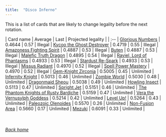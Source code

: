 ```yaml
---
title:  "Disco Inferno"
---
```


This is a list of cards that are likely to change legality before the next rotation.

| Card name | Average | Last | Projected legality |
| :-- |
[Glorious Numbers](https://db.ygoprodeck.com/card/?search=Glorious%20Numbers) | 0.4644 | 0.57 | Illegal |
[Kycoo the Ghost Destroyer](https://db.ygoprodeck.com/card/?search=Kycoo%20the%20Ghost%20Destroyer) | 0.4719 | 0.55 | Illegal |
[Amazoness Fighting Spirit](https://db.ygoprodeck.com/card/?search=Amazoness%20Fighting%20Spirit) | 0.4887 | 0.53 | Illegal |
[Buten](https://db.ygoprodeck.com/card/?search=Buten) | 0.4887 | 0.53 | Illegal |
[Malefic Truth Dragon](https://db.ygoprodeck.com/card/?search=Malefic%20Truth%20Dragon) | 0.4895 | 0.54 | Illegal |
[Raviel, Lord of Phantasms](https://db.ygoprodeck.com/card/?search=Raviel,%20Lord%20of%20Phantasms) | 0.4933 | 0.53 | Illegal |
[Stardust Re-Spark](https://db.ygoprodeck.com/card/?search=Stardust%20Re-Spark) | 0.4933 | 0.53 | Illegal |
[Missus Radiant](https://db.ygoprodeck.com/card/?search=Missus%20Radiant) | 0.4970 | 0.52 | Illegal |
[Spell Power Mastery](https://db.ygoprodeck.com/card/?search=Spell%20Power%20Mastery) | 0.4970 | 0.52 | Illegal |
[Gem-Knight Zirconia](https://db.ygoprodeck.com/card/?search=Gem-Knight%20Zirconia) | 0.5005 | 0.45 | Unlimited |
[Infernity Knight](https://db.ygoprodeck.com/card/?search=Infernity%20Knight) | 0.5013 | 0.46 | Unlimited |
[Zombie World](https://db.ygoprodeck.com/card/?search=Zombie%20World) | 0.5030 | 0.48 | Unlimited |
[Dragonmaid Sheou](https://db.ygoprodeck.com/card/?search=Dragonmaid%20Sheou) | 0.5038 | 0.49 | Unlimited |
[Howling Insect](https://db.ygoprodeck.com/card/?search=Howling%20Insect) | 0.5113 | 0.47 | Unlimited |
[Spright Jet](https://db.ygoprodeck.com/card/?search=Spright%20Jet) | 0.5151 | 0.46 | Unlimited |
[The Phantom Knights of Rusty Bardiche](https://db.ygoprodeck.com/card/?search=The%20Phantom%20Knights%20of%20Rusty%20Bardiche) | 0.5159 | 0.47 | Unlimited |
[Vera the Vernusylph Goddess](https://db.ygoprodeck.com/card/?search=Vera%20the%20Vernusylph%20Goddess) | 0.5214 | 0.42 | Unlimited |
[Level Up!](https://db.ygoprodeck.com/card/?search=Level%20Up!) | 0.5264 | 0.43 | Unlimited |
[Paleozoic Olenoides](https://db.ygoprodeck.com/card/?search=Paleozoic%20Olenoides) | 0.5570 | 0.26 | Unlimited |
[Non-Fusion Area](https://db.ygoprodeck.com/card/?search=Non-Fusion%20Area) | 0.5660 | 0.17 | Unlimited |
[Mezuki](https://db.ygoprodeck.com/card/?search=Mezuki) | 0.6091 | 0.33 | Unlimited |

<br>

###### [Back home](index)